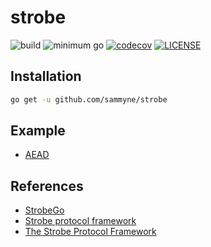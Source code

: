 # strobe

![build](https://github.com/sammyne/strobe/workflows/build/badge.svg)
![minimum go](https://img.shields.io/badge/go-1.15%2B-blue)
[![codecov](https://codecov.io/gh/sammyne/strobe/branch/main/graph/badge.svg?token=3UG7izlViG)](https://codecov.io/gh/sammyne/strobe)
[![LICENSE](https://img.shields.io/badge/license-ISC-blue.svg)](LICENSE)

## Installation

```bash
go get -u github.com/sammyne/strobe
```

## Example
- [AEAD](aead_example_test.go)

## References
- [StrobeGo]
- [Strobe protocol framework][strobe-spec]
- [The Strobe Protocol Framework][the-strobe-protocol-framework]

[StrobeGo]: https://github.com/mimoo/StrobeGo

[strobe-spec]: https://strobe.sourceforge.io/specs/
[the-strobe-protocol-framework]: https://www.cryptologie.net/article/416/the-strobe-protocol-framework/
